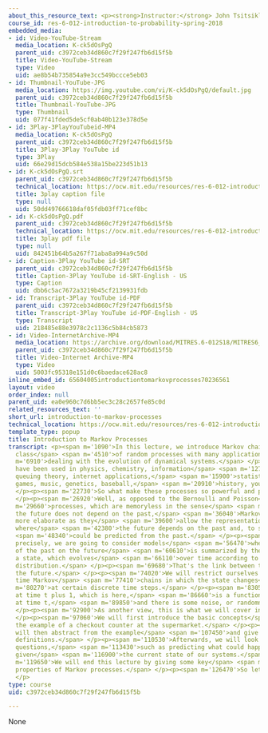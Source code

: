 ```yaml
---
about_this_resource_text: <p><strong>Instructor:</strong> John Tsitsiklis</p>
course_id: res-6-012-introduction-to-probability-spring-2018
embedded_media:
- id: Video-YouTube-Stream
  media_location: K-ck5dOsPgQ
  parent_uid: c3972ceb34d860c7f29f247fb6d15f5b
  title: Video-YouTube-Stream
  type: Video
  uid: ae8b54b735854a9e3cc549bccce5eb03
- id: Thumbnail-YouTube-JPG
  media_location: https://img.youtube.com/vi/K-ck5dOsPgQ/default.jpg
  parent_uid: c3972ceb34d860c7f29f247fb6d15f5b
  title: Thumbnail-YouTube-JPG
  type: Thumbnail
  uid: 077f41fded5de5cf0ab40b123e378d5e
- id: 3Play-3PlayYouTubeid-MP4
  media_location: K-ck5dOsPgQ
  parent_uid: c3972ceb34d860c7f29f247fb6d15f5b
  title: 3Play-3Play YouTube id
  type: 3Play
  uid: 66e29d15dcb584e538a15be223d51b13
- id: K-ck5dOsPgQ.srt
  parent_uid: c3972ceb34d860c7f29f247fb6d15f5b
  technical_location: https://ocw.mit.edu/resources/res-6-012-introduction-to-probability-spring-2018/part-iii-random-processes/introduction-to-markov-processes/K-ck5dOsPgQ.srt
  title: 3play caption file
  type: null
  uid: 50dd49766618daf05fdb03ff71cef8bc
- id: K-ck5dOsPgQ.pdf
  parent_uid: c3972ceb34d860c7f29f247fb6d15f5b
  technical_location: https://ocw.mit.edu/resources/res-6-012-introduction-to-probability-spring-2018/part-iii-random-processes/introduction-to-markov-processes/K-ck5dOsPgQ.pdf
  title: 3play pdf file
  type: null
  uid: 842451b64b5a267f71aba8a994a9c50d
- id: Caption-3Play YouTube id-SRT
  parent_uid: c3972ceb34d860c7f29f247fb6d15f5b
  title: Caption-3Play YouTube id-SRT-English - US
  type: Caption
  uid: dbb6c5ac7672a3219b45cf2139931fdb
- id: Transcript-3Play YouTube id-PDF
  parent_uid: c3972ceb34d860c7f29f247fb6d15f5b
  title: Transcript-3Play YouTube id-PDF-English - US
  type: Transcript
  uid: 218485e88e3978c2c1136c5b84cb5873
- id: Video-InternetArchive-MP4
  media_location: https://archive.org/download/MITRES.6-012S18/MITRES6_012S18_L24-02_300k.mp4
  parent_uid: c3972ceb34d860c7f29f247fb6d15f5b
  title: Video-Internet Archive-MP4
  type: Video
  uid: 5003fc95318e151d0c6baedace628ac8
inline_embed_id: 65604005introductiontomarkovprocesses70236561
layout: video
order_index: null
parent_uid: ea0e960c7d6bb5ec3c28c2657fe85c0d
related_resources_text: ''
short_url: introduction-to-markov-processes
technical_location: https://ocw.mit.edu/resources/res-6-012-introduction-to-probability-spring-2018/part-iii-random-processes/introduction-to-markov-processes
template_type: popup
title: Introduction to Markov Processes
transcript: <p><span m='1090'>In this lecture, we introduce Markov chains, a general
  class</span> <span m='4510'>of random processes with many applications</span> <span
  m='6910'>dealing with the evolution of dynamical systems.</span> </p><p><span m='9890'>They
  have been used in physics, chemistry, information</span> <span m='12730'>sciences,
  queuing theory, internet applications,</span> <span m='15900'>statistics, finance,
  games, music, genetics, baseball,</span> <span m='20910'>history, you name it.</span>
  </p><p><span m='22730'>So what make these processes so powerful and practical?</span>
  </p><p><span m='26920'>Well, as opposed to the Bernoulli and Poisson</span> <span
  m='29660'>processes, which are memoryless in the sense</span> <span m='32530'>that
  the future does not depend on the past,</span> <span m='36040'>Markov chains are
  more elaborate as they</span> <span m='39600'>allow the representation of situations
  where</span> <span m='42380'>the future depends on the past and, to some extent,</span>
  <span m='48340'>could be predicted from the past.</span> </p><p><span m='53370'>More
  precisely, we are going to consider models</span> <span m='56470'>where the influence
  of the past on the future</span> <span m='60610'>is summarized by the notion of
  a state, which evolves</span> <span m='66110'>over time according to some probability
  distribution.</span> </p><p><span m='69680'>That's the link between the past and
  the future.</span> </p><p><span m='74020'>We will restrict ourselves to discrete
  time Markov</span> <span m='77410'>chains in which the state changes</span> <span
  m='80270'>at certain discrete time steps.</span> </p><p><span m='83050'>The state
  at time t plus 1, which is here,</span> <span m='86660'>is a function of the state
  at time t,</span> <span m='89850'>and there is some noise, or randomness.</span>
  </p><p><span m='92900'>As another view, this is what we will cover in this lecture.</span>
  </p><p><span m='97060'>We will first introduce the basic concepts</span> <span m='99970'>using
  the example of a checkout counter at the supermarket.</span> </p><p><span m='104310'>We
  will then abstract from the example</span> <span m='107450'>and give some general
  definitions.</span> </p><p><span m='110530'>Afterwards, we will look at various
  questions,</span> <span m='113430'>such as predicting what could happen in the future
  given</span> <span m='116900'>the current state of our systems.</span> </p><p><span
  m='119650'>We will end this lecture by giving some key</span> <span m='122800'>structural
  properties of Markov processes.</span> </p><p><span m='126470'>So let us start.</span>
  </p>
type: course
uid: c3972ceb34d860c7f29f247fb6d15f5b

---
```

None